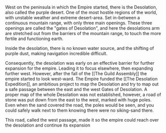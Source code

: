 West on the peninsula in which the Empire started, there is the Desolation, also called the purple desert. One of the most hostile regions of the world, with unstable weather and extreme desert-area. 
Set in-between a continuous mountain range, with only three main openings. These three openings are called the "gates of Desolation", and here the desolations arm are stretched out from the barriers of the mountain range, to touch the more fertile and functioning earth. 

Inside the desolation, there is no known water source, and the shifting of purple dust, making navigation incredible difficult. 

Consequently, the desolation was early on an effective barrier for further expansion for the empire. Leading it to focus elsewhere, then expanding further west. However, after the fall of the [[The Guild Assembly]] the empire started to look west-ward. The Empire funded the [[The Desolation Expedition]], an ambitious project to map the Desolation and try to map out a safe passage between the east and the west Gates of Desolation. A proper map of the whole Desolation was not established, however, a road of stone was put down from the east to the west, marked with huge poles. Even when the sand covered the road, the poles would be seen, and you could safely walk next to them knowing there were no siking-sand there. 

This road, called the west passage, made it so the empire could reach over the desolation and continue its expansion